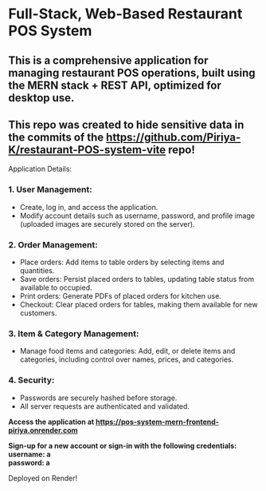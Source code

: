 # Full-Stack, Web-Based Restaurant POS System

## This is a comprehensive application for managing restaurant POS operations, built using the MERN stack + REST API, optimized for desktop use.

## This repo was created to hide sensitive data in the commits of the https://github.com/Piriya-K/restaurant-POS-system-vite repo!

Application Details:

### 1. User Management:
   * Create, log in, and access the application.
   * Modify account details such as username, password, and profile image (uploaded images are securely stored on the server).

### 2. Order Management:
   * Place orders: Add items to table orders by selecting items and quantities.
   * Save orders: Persist placed orders to tables, updating table status from available to occupied.
   * Print orders: Generate PDFs of placed orders for kitchen use.
   * Checkout: Clear placed orders for tables, making them available for new customers.

### 3. Item & Category Management:
   * Manage food items and categories: Add, edit, or delete items and categories, including control over names, prices, and categories.

### 4. Security:
   * Passwords are securely hashed before storage.
   * All server requests are authenticated and validated.

<strong>Access the application at https://pos-system-mern-frontend-piriya.onrender.com</strong>

<strong>Sign-up for a new account or sign-in with the following credentials: </br>
username: a </br>
password: a
</strong>

Deployed on Render!
